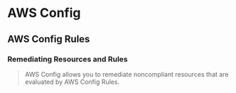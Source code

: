 # AWS Config
## AWS Config Rules
### Remediating Resources and Rules
> AWS Config allows you to remediate noncompliant resources that are evaluated by AWS Config Rules. 